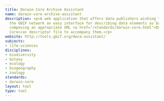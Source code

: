 ```yaml
---
title: Darwin Core Archive Assistant
name: darwin-core-archive-assistant
description: <p>A web application that offers data publishers wishing to serve to
  the GBIF network an easy interface for describing data elements as basic text files,
  composing an appropriate XML <a href="/standards/darwin-core.html">Darwin
  Core</a> descriptor file to accompany them.</p>
website: http://tools.gbif.org/dwca-assistant/
subjects:
- life-sciences
disciplines:
- biodiversity
- botany
- ecology
- biogeography
- zoology
standards:
- darwin-core
layout: tool
type: tool
---
```


